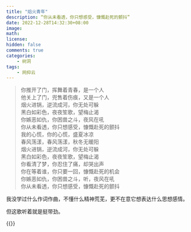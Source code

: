 ```yaml
---
title: "焰火青年"
description: “你从未看透，你只想感受，慷慨赴死的颤抖”
date: 2022-12-28T14:32:30+08:00
image: 
math: 
license: 
hidden: false
comments: true
categories:
    - 树洞
tags:
    - 网抑云
---
```


>你推开了门，挥舞着青春，是一个人  
>他关上了门，兜售着伤痕，又是一个人  
>烟火进锅，逆流成河，你无处可躲  
>黑白如彩色，夜夜笙歌，望梅止渴  
>你嫉恶如仇，你困兽之斗，夜风在吼  
>你从未看透，你只想感受，慷慨赴死的颤抖  
>我的心慌，你的心慌，盛夏冰凉  
>春风荡漾，春风荡漾，秋冬无暖阳  
>烟火进锅，逆流成河，你无处可躲  
>黑白如彩色，夜夜笙歌，望梅止渴  
>你看清了梦，你忍住了痛，却哭出声  
>你在等着谁，你只要一回，慷慨赴死的机会  
>你嫉恶如仇，你困兽之斗，听，夜风在吼  
>你从未看透，你只想感受，慷慨赴死的颤抖

我没学过什么作词作曲，不懂什么精神荒芜，更不在意它想表达什么思想感情。

但这歌听着就是挺带劲。

{{<bilibili BV1yk4y1R7an>}}